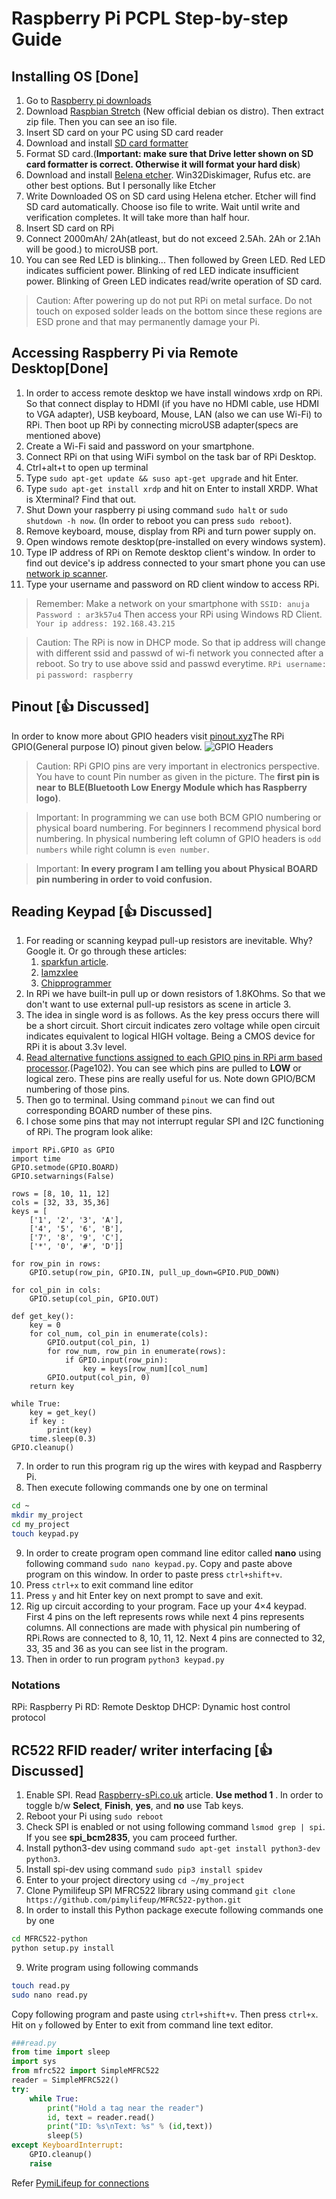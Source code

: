 # Raspberry Pi PCPL Step-by-step Guide
## Installing OS [Done]

1. Go to [Raspberry pi downloads](https://www.raspberrypi.org/downloads/)
2. Download [Raspbian Stretch](https://www.raspberrypi.org/downloads/raspbian/) (New official debian os distro). Then extract zip file. Then you can see an iso file.
3. Insert SD card on your PC using SD card reader
4. Download and install [SD card formatter](https://www.sdcard.org/downloads/formatter/index.html)
5. Format SD card.(**Important: make sure that Drive letter shown on SD card formatter is correct. Otherwise it will format your hard disk**)
6. Download and install [Belena etcher](https://www.balena.io/etcher/). Win32Diskimager, Rufus etc. are other best options. But I personally like Etcher
7. Write Downloaded OS on SD card using Helena etcher. Etcher will find SD card automatically. Choose iso file to write. Wait until write and verification completes. It will take more than half hour.
8. Insert SD card on RPi
9. Connect 2000mAh/ 2Ah(atleast, but do not exceed 2.5Ah. 2Ah or 2.1Ah will be good.) to microUSB port.
10. You can see Red LED is blinking... Then followed by Green LED. Red LED indicates sufficient power. Blinking of red LED indicate insufficient power. Blinking of Green LED indicates read/write operation of SD card.
> Caution: After powering up do not put RPi on metal surface. Do not touch on exposed solder leads on the bottom since these regions are ESD prone and that may permanently damage your Pi.

##  Accessing Raspberry Pi via Remote Desktop[Done]

1. In order to access remote desktop we have install windows xrdp on RPi. So that connect display to HDMI (if you have no HDMI cable, use HDMI to VGA adapter), USB keyboard, Mouse, LAN (also we can use Wi-Fi) to RPi. Then boot up RPi by connecting microUSB adapter(specs are mentioned above)
2. Create a Wi-Fi said and password on your smartphone.
3. Connect RPi on that using WiFi symbol on the task bar of RPi Desktop.
4. Ctrl+alt+t to open up terminal
5. Type `sudo apt-get update && suso apt-get upgrade` and hit Enter.
6. Type `sudo apt-get install xrdp` and hit on Enter to install XRDP. What is Xterminal? Find that out.
7. Shut Down your raspberry pi using command `sudo halt` or `sudo shutdown -h now`. (In order to reboot you can press `sudo reboot`).
8. Remove keyboard, mouse, display from RPi and turn power supply on.
9. Open windows remote desktop(pre-installed on every windows system).
10. Type IP address of RPi on Remote desktop client's window. In order to find out device's ip address connected to your smart phone you can use [network ip scanner](https://play.google.com/store/apps/details?id=com.network.networkip).
11. Type your username and password on RD client window to access RPi.

> Remember:
> Make a network on your smartphone with
> `SSID: anuja`
> `Password : ar3k57u4`
> Then access your RPi using Windows RD Client. `Your ip address: 192.168.43.215`

> Caution: The RPi is now in DHCP mode. So that ip address will change with different ssid and passwd of wi-fi network you connected after a reboot. So try to use above ssid and passwd everytime.
> `RPi username: pi`
> `password: raspberry`

## Pinout [:+1: Discussed]

In order to know more about GPIO headers visit [pinout.xyz](https://pinout.xyz)The RPi GPIO(General purpose IO) pinout given below.
![GPIO Headers](/images/1554777830796.png)
> Caution: RPi GPIO pins are very important in electronics perspective. You have to count Pin number as given in the picture. The **first pin is near to BLE(Bluetooth Low Energy Module which has Raspberry logo)**.

> Important: In programming we can use both BCM GPIO numbering or physical board numbering. For beginners I recommend physical bord numbering. In physical numbering left column of GPIO headers is `odd numbers` while right column is `even number`.

> Important: **In every program I am telling you about Physical BOARD pin numbering in order to void confusion.**

## Reading Keypad [:+1: Discussed]
1. For reading or scanning keypad pull-up resistors are inevitable. Why? Google it. Or go through these articles: 
    1. [sparkfun article](https://learn.sparkfun.com/tutorials/pull-up-resistors/all).
    2. [Iamzxlee](https://www.google.com/amp/s/iamzxlee.wordpress.com/2013/07/24/4x4-matrix-keypad/amp/)
    3. [Chipprogrammer](https://chipprogrammer.blogspot.com/2016/12/8051-keyboard-interfacing.html?m=1)
2. In RPi we have built-in pull up or down resistors of 1.8KOhms. So that we don't want to use external pull-up resistors as scene in article 3.
3. The idea in single word is as follows. As the key press occurs there will be a short circuit. Short circuit indicates zero voltage while open circuit indicates equivalent to logical HIGH voltage. Being a CMOS device for RPi it is about 3.3v level.
4. [Read alternative functions assigned to each GPIO pins in RPi arm based processor](https://www.raspberrypi.org/documentation/hardware/raspberrypi/bcm2835/BCM2835-ARM-Peripherals.pdf).(Page102). You can see which pins are pulled to **LOW** or logical zero. These pins are really useful for us. Note down GPIO/BCM numbering of those pins.
5. Then go to terminal. Using command `pinout` we can find out corresponding BOARD number of these pins.
6. I chose some pins that may not interrupt regular SPI and I2C functioning of RPi. The program look alike:
```python3
import RPi.GPIO as GPIO
import time
GPIO.setmode(GPIO.BOARD)
GPIO.setwarnings(False)

rows = [8, 10, 11, 12]
cols = [32, 33, 35,36]
keys = [
    ['1', '2', '3', 'A'],
    ['4', '5', '6', 'B'],
    ['7', '8', '9', 'C'],
    ['*', '0', '#', 'D']]

for row_pin in rows:
    GPIO.setup(row_pin, GPIO.IN, pull_up_down=GPIO.PUD_DOWN)

for col_pin in cols:
    GPIO.setup(col_pin, GPIO.OUT)

def get_key():
    key = 0
    for col_num, col_pin in enumerate(cols):
        GPIO.output(col_pin, 1)
        for row_num, row_pin in enumerate(rows):
            if GPIO.input(row_pin):
                key = keys[row_num][col_num]
        GPIO.output(col_pin, 0)
    return key

while True:
    key = get_key()
    if key :
        print(key)
    time.sleep(0.3)
GPIO.cleanup()
```

7. In order to run this program rig up the wires with keypad and Raspberry Pi.
8. Then execute following commands one by one on terminal
```bash
cd ~
mkdir my_project
cd my_project
touch keypad.py
```
9. In order to create program open command line editor called **nano** using following command `sudo nano keypad.py`. Copy and paste above program on this window. In order to paste press `ctrl+shift+v`. 
10. Press `ctrl+x` to exit command line editor
11. Press `y` and hit Enter key on next prompt to save and exit.
12. Rig up circuit according to your program. Face up your 4×4 keypad. First 4 pins on the left represents rows while next 4 pins represents columns. All connections are made with physical pin numbering of RPi.Rows are connected to 8, 10, 11, 12. Next 4 pins are connected to 32, 33, 35 and 36 as you can see list in the program.
13. Then in order to run program  `python3 keypad.py`

### Notations
RPi: Raspberry Pi
RD: Remote Desktop
DHCP: Dynamic host control protocol

## RC522 RFID reader/ writer interfacing [:+1: Discussed]

1. Enable SPI. Read [Raspberry-sPi.co.uk](https://www.raspberrypi-spy.co.uk/2014/08/enabling-the-spi-interface-on-the-raspberry-pi/) article. **__Use method 1__** . In order to toggle b/w **Select**, **Finish**, **yes**, and  **no** use Tab keys.
2. Reboot your Pi using `sudo reboot`
3. Check SPI is enabled or not using following command `lsmod grep | spi`. If you see **spi_bcm2835**, you cam proceed further.
4. Install python3-dev using command `sudo apt-get install python3-dev python3`.
5. Install spi-dev using command `sudo pip3 install spidev`
6. Enter to your project directory using `cd ~/my_project`
7. Clone Pymilifeup SPI MFRC522 library using command `git clone https://github.com/pimylifeup/MFRC522-python.git`
8. In order to install this Python package execute following commands one by one
```bash
cd MFRC522-python
python setup.py install
```
9. Write program using following commands
```bash
touch read.py
sudo nano read.py
```
Copy following program and paste using `ctrl+shift+v`. Then press `ctrl+x`. Hit on `y` followed by Enter to exit from command line text editor.

```python
###read.py
from time import sleep
import sys
from mfrc522 import SimpleMFRC522
reader = SimpleMFRC522()
try:
    while True:
        print("Hold a tag near the reader")
        id, text = reader.read() 
        print("ID: %s\nText: %s" % (id,text))
        sleep(5) 
except KeyboardInterrupt:
    GPIO.cleanup() 
    raise
```
Refer [PymiLifeup for connections](https://pimylifeup.com/raspberry-pi-rfid-rc522/)
